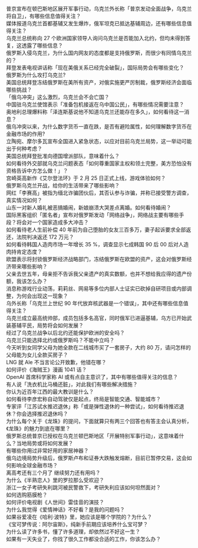 普京宣布在顿巴斯地区展开军事行动，乌克兰外长称「普京发动全面战争，乌克兰将自卫」，有哪些信息值得关注？  
媒体报道乌克兰首都基辅又发生爆炸，俄军坦克已抵达基辅周边，还有哪些信息值得关注？  
乌克兰总统称向 27 个欧洲国家领导人询问乌克兰是否能加入北约，但均未得到答复，这透露了哪些信息？  
俄罗斯入侵乌克兰，为什么国内网友的态度都是支持俄罗斯，而很少有同情乌克兰的？  
拜登发表电视讲话称「现在美俄关系已经完全破裂」，国际局势会有哪些变化？  
俄罗斯为什么攻打乌克兰?  
美国总统拜登冻结俄罗斯在美所有资产，对俄实施更严厉制裁，俄罗斯经济会面临哪些挑战？  
「俄乌冲突」这么激烈，乌克兰会不会亡国？  
中国驻乌克兰使馆表示「准备包机接返在乌中国公民」，有哪些情况需要注意？  
奥地利总理爆料称「泽连斯基说他不知道乌克兰还能存在多久」，如何看待这一消息？  
俄乌冲突以来，为什么数字货币一直在跌，是否有避险属性，如何理解数字货币在金融市场的作用?  
立陶宛、摩尔多瓦宣布全国进入紧急状态，以应对目前乌克兰局势，这一举动可能出于何种考虑？  
美国总统拜登批准向德国增派部队，意味着什么？  
如何看待外交部就乌克兰问题表态「如何尊重国家主权和领土完整，美方恐怕没有资格告诉中方怎么做！」？  
宫崎英高新作《艾尔登法环》于 2 月 25 日正式上线，游戏体验如何？  
俄罗斯乌克兰开战，给你的生活带来了哪些影响？  
网红「李赛高」被指为缅北诈骗团伙后，其否认参与诈骗，并称已接受警方调查，真实情况如何？  
山东一对新人婚礼被恶搞婚闹，新娘崩溃大哭差点离婚。如何看待婚闹？  
国际黑客组织「匿名者」宣布对俄罗斯发动「网络战争」，网络战主要有哪些手段？将会对一个国家造成多大冲击？  
如何看待老人生前补偿 40 年前为自己堕胎的女友三百多万，妻子起诉要求全部返还，法院判决返还 172 万元？  
如何看待韩国人造肉市场一年增长 35 %，调查显示七成韩国 90 后 00 后对人造肉持肯定态度？  
欧盟表示将封锁俄罗斯经济战略部门，冻结俄罗斯在欧盟的资产，这会对俄罗斯经济带来哪些影响？  
父亲去世五年，母亲拒不告诉我父亲遗产的真实数额，也并不想给我应得的遗产份额，我该怎么办？  
消息称游戏行业动荡，莉莉丝、网易等多位内部人士证实已砍掉自研项目或内部调整，为何会出现这一现象？  
乌外长称「乌克兰上世纪 90 年代放弃核武器是一个错误」，其中还有哪些信息值得关注？  
乌克兰成立最高统帅部，成员包括多名高官，同时俄军已进逼基辅，乌方已开始武装基辅平民，局势将会如何发展？  
经过了乌克兰战争以后北约还能保护欧洲的安全吗？  
乌克兰只能选择北约或俄罗斯吗？不能中立吗？  
今天听到女同学父母为她全款在二线城市买了一套房子，大约 80 万，请问怎样的父母能为女儿全款买房子？  
LNG 就 Ale 不当言论公开致歉，他错在哪？  
如何评价《海贼王》漫画 1041 话？  
OpenAI 首席科学家称 AI 或有点自主意识了，其中有哪些值得关注的信息？  
有人说「洗衣机比马桶还脏」，对此我们有哪些解决措施？  
你认为近百年江西的最大教训是什么？  
如何看待李彦宏称自动驾驶仅是起点，终局是智能交通、智能城市？  
专家评「江苏试水推迟退休」称「或是弹性退休的一种尝试」，如何看待推迟退休？你会选择推迟退休吗？  
为什么每个关于《龙珠》的提问，下面就算只有两三个回答也有答主会认真分析，《龙珠》的魅力到底在哪里？  
俄罗斯总统普京已授权在乌克兰顿巴斯地区「开展特别军事行动」，这意味着什么？当地局势或将如何发展？  
有哪些你用过非常好用的家居神器？  
俄乌边境局势升级后，俄罗斯卢布和证券大跌触发熔断，目前已暂停交易，这会如何影响全球金融市场？  
离高考还有三个月了 继续努力还有用吗？  
为什么《半熟恋人》里的罗拉那么受欢迎？  
浙江一女子考研失利跳河被民警救下，考研失利应该如何坦然面对？  
如何选购筋膜枪？  
如何评价电视剧《人世间》雷佳音的演技？  
为什么我觉得《爱情神话》不好看？是我的问题吗？  
如果谷爱凌在《哈利·波特》里，她应该是哪个学院的？为什么？  
《宝可梦传说：阿尔宙斯》，纯新手前期应该培养什么宝可梦？  
为什么读了许多书，懂了许多道理，却依然过不好这一生？  
如果有一天失业了，你找了很久工作都没合适的工作，你该怎么办？  
